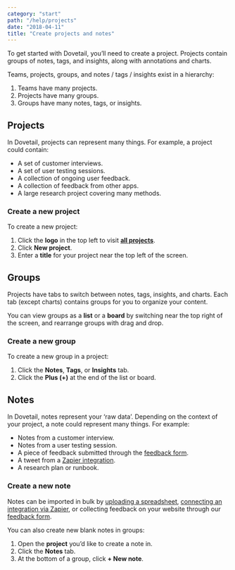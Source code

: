 ```yaml
---
category: "start"
path: "/help/projects"
date: "2018-04-11"
title: "Create projects and notes"
---
```


To get started with Dovetail, you’ll need to create a project. Projects contain groups of notes, tags, and insights, along with annotations and charts.

Teams, projects, groups, and notes / tags / insights exist in a hierarchy:

1.  Teams have many projects.
1.  Projects have many groups.
1.  Groups have many notes, tags, or insights.

## Projects

In Dovetail, projects can represent many things. For example, a project could contain:

* A set of customer interviews.
* A set of user testing sessions.
* A collection of ongoing user feedback.
* A collection of feedback from other apps.
* A large research project covering many methods.

### Create a new project

To create a new project:

1.  Click the **logo** in the top left to visit **[all projects](/projects)**.
1.  Click **New project**.
1.  Enter a **title** for your project near the top left of the screen.

## Groups

Projects have tabs to switch between notes, tags, insights, and charts. Each tab (except charts) contains groups for you to organize your content.

You can view groups as a **list** or a **board** by switching near the top right of the screen, and rearrange groups with drag and drop.

### Create a new group

To create a new group in a project:

1.  Click the **Notes**, **Tags**, or **Insights** tab.
1.  Click the **Plus (+)** at the end of the list or board.

## Notes

In Dovetail, notes represent your ‘raw data’. Depending on the context of your project, a note could represent many things. For example:

* Notes from a customer interview.
* Notes from a user testing session.
* A piece of feedback submitted through the [feedback form](/help/form-customize).
* A tweet from a [Zapier integration](/help/zapier).
* A research plan or runbook.

### Create a new note

Notes can be imported in bulk by [uploading a spreadsheet](/help/spreadsheet), [connecting an integration via Zapier](/help/zapier), or collecting feedback on your website through our [feedback form](/help/form-customize).

You can also create new blank notes in groups:

1.  Open the **project** you’d like to create a note in.
1.  Click the **Notes** tab.
1.  At the bottom of a group, click **+ New note**.
